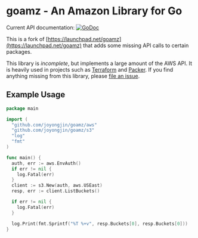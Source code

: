 # goamz - An Amazon Library for Go 

Current API documentation: [![GoDoc](https://godoc.org/github.com/mitchellh/goamz?status.svg)](https://godoc.org/github.com/mitchellh/goamz)

This is a fork of [https://launchpad.net/goamz](https://launchpad.net/goamz)
that adds some missing API calls to certain packages.

This library is *incomplete*, but implements a large amount of the AWS API.
It is heavily used in projects such as
[Terraform](https://github.com/hashicorp/terraform) and
[Packer](https://github.com/mitchellh/packer). 
If you find anything missing from this library, 
please [file an issue](https://github.com/mitchellh/goamz).

## Example Usage

```go
package main

import (
  "github.com/joyongjin/goamz/aws"
  "github.com/joyongjin/goamz/s3"
  "log"
  "fmt"
)

func main() {
  auth, err := aws.EnvAuth()
  if err != nil {
    log.Fatal(err)
  }
  client := s3.New(auth, aws.USEast)
  resp, err := client.ListBuckets()

  if err != nil {
    log.Fatal(err)
  }

  log.Print(fmt.Sprintf("%T %+v", resp.Buckets[0], resp.Buckets[0]))
}
```

